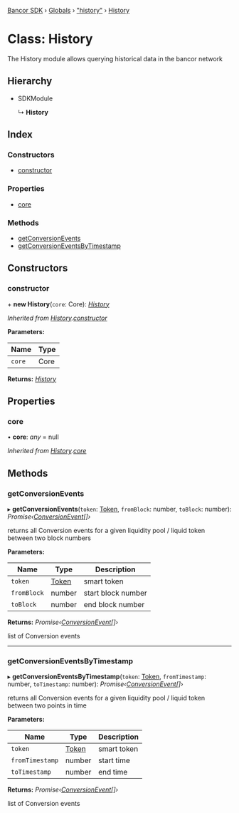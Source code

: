 [Bancor SDK](../README.md) › [Globals](../globals.md) › ["history"](../modules/_history_.md) › [History](_history_.history.md)

# Class: History

The History module allows querying historical data in the bancor network

## Hierarchy

* SDKModule

  ↳ **History**

## Index

### Constructors

* [constructor](_history_.history.md#constructor)

### Properties

* [core](_history_.history.md#core)

### Methods

* [getConversionEvents](_history_.history.md#getconversionevents)
* [getConversionEventsByTimestamp](_history_.history.md#getconversioneventsbytimestamp)

## Constructors

###  constructor

\+ **new History**(`core`: Core): *[History](_history_.history.md)*

*Inherited from [History](_history_.history.md).[constructor](_history_.history.md#constructor)*

**Parameters:**

Name | Type |
------ | ------ |
`core` | Core |

**Returns:** *[History](_history_.history.md)*

## Properties

###  core

• **core**: *any* = null

*Inherited from [History](_history_.history.md).[core](_history_.history.md#core)*

## Methods

###  getConversionEvents

▸ **getConversionEvents**(`token`: [Token](../interfaces/_types_.token.md), `fromBlock`: number, `toBlock`: number): *Promise‹[ConversionEvent](../interfaces/_types_.conversionevent.md)[]›*

returns all Conversion events for a given liquidity pool / liquid token between two block numbers

**Parameters:**

Name | Type | Description |
------ | ------ | ------ |
`token` | [Token](../interfaces/_types_.token.md) | smart token |
`fromBlock` | number | start block number |
`toBlock` | number | end block number  |

**Returns:** *Promise‹[ConversionEvent](../interfaces/_types_.conversionevent.md)[]›*

list of Conversion events

___

###  getConversionEventsByTimestamp

▸ **getConversionEventsByTimestamp**(`token`: [Token](../interfaces/_types_.token.md), `fromTimestamp`: number, `toTimestamp`: number): *Promise‹[ConversionEvent](../interfaces/_types_.conversionevent.md)[]›*

returns all Conversion events for a given liquidity pool / liquid token between two points in time

**Parameters:**

Name | Type | Description |
------ | ------ | ------ |
`token` | [Token](../interfaces/_types_.token.md) | smart token |
`fromTimestamp` | number | start time |
`toTimestamp` | number | end time  |

**Returns:** *Promise‹[ConversionEvent](../interfaces/_types_.conversionevent.md)[]›*

list of Conversion events
